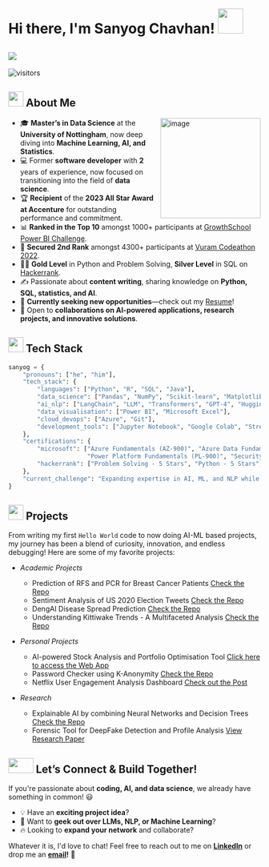 # Hi there, I'm Sanyog Chavhan! <img src="https://github.com/TheDudeThatCode/TheDudeThatCode/blob/master/Assets/wave.gif" width="50" height="50"/>

##  <img src="https://readme-typing-svg.demolab.com?font=Fira+Code&pause=1000&color=16F7AA&width=435&lines=Ex+Software+Developer+%40+Accenture;MSc+Data+Science+%40+UoN+(Merit);4x+Microsoft+Certified+Professional;Data+Scientist;AI+Enthusiast"/>

![visitors](https://vbr.nathanchung.dev/badge?page_id=sanyog-chavhan.sanyog-chavhan&color=16F7AA)


## <img src="https://user-images.githubusercontent.com/74038190/235223599-0eadbd7c-c916-4f24-af9d-9242730e6172.gif" width="30" height="30"/> About Me

<img align="right" src="https://raw.githubusercontent.com/Tarikul-Islam-Anik/Animated-Fluent-Emojis/master/Emojis/People%20with%20professions/Man%20Technologist%20Medium%20Skin%20Tone.png" alt="image" width="200" height="200"/>

- :mortar_board: **Master’s in Data Science** at the **University of Nottingham**, now deep diving into **Machine Learning, AI, and Statistics**.
- :computer: Former **software developer** with **2** years of experience, now focused on transitioning into the field of **data science**.
- :trophy: **Recipient** of the **2023 All Star Award at Accenture** for outstanding performance and commitment.
- :bar_chart: **Ranked in the Top 10** amongst 1000+ participants at [GrowthSchool Power BI Challenge](https://www.linkedin.com/feed/update/urn:li:activity:7089124013804838914/).
- :2nd_place_medal: **Secured 2nd Rank** amongst 4300+ participants at [Vuram Codeathon 2022](https://www.linkedin.com/feed/update/urn:li:activity:7006592953552949248/).
- :technologist: **Gold Level** in Python and Problem Solving, **Silver Level** in SQL on [Hackerrank](https://www.hackerrank.com/profile/Sanyog_).
- :writing_hand: Passionate about **content writing**, sharing knowledge on **Python, SQL, statistics, and AI**.
- :rocket: **Currently seeking new opportunities**—check out my [Resume](https://drive.google.com/file/d/1VIXQaoOOGGaRwXyr2L6anXoHi3kWDIlQ/view?usp=sharing)!
- :handshake: Open to **collaborations on AI-powered applications, research projects, and innovative solutions**.
  

## <img src="https://user-images.githubusercontent.com/74038190/212284087-bbe7e430-757e-4901-90bf-4cd2ce3e1852.gif" width="30" height="30"/> Tech Stack  

```python
sanyog = {
    "pronouns": ["he", "him"],
    "tech_stack": {
        "languages": ["Python", "R", "SQL", "Java"],
        "data_science": ["Pandas", "NumPy", "Scikit-learn", "Matplotlib", "TensorFlow", "Statistical Analysis"],
        "ai_nlp": ["LangChain", "LLM", "Transformers", "GPT-4", "Hugging Face", "Prompt Engineering", "Fine Tuning", "Model Deployment"],
        "data_visualisation": ["Power BI", "Microsoft Excel"],
        "cloud_devops": ["Azure", "Git"],
        "development_tools": ["Jupyter Notebook", "Google Colab", "Streamlit", "VS Code"]
    },
    "certifications": {
        "microsoft": ["Azure Fundamentals (AZ-900)", "Azure Data Fundamentals (DP-900)", 
                      "Power Platform Fundamentals (PL-900)", "Security & Compliance (SC-900)"],
        "hackerrank": ["Problem Solving - 5 Stars", "Python - 5 Stars", "SQL - 4 Stars"]
    },
    "current_challenge": "Expanding expertise in AI, ML, and NLP while seeking exciting opportunities!"
}
```

## <img src="https://media3.giphy.com/media/v1.Y2lkPTc5MGI3NjExZXk3MG43dHFtZWo4YWhtb3BvMGhqNmdsZ3NreWFtam9oZ200cW1oZyZlcD12MV9pbnRlcm5hbF9naWZfYnlfaWQmY3Q9cw/hpFCIpvGxUKgTfjRKl/giphy.gif" width="30" height="30"/> Projects

From writing my first `Hello World` code to now doing AI-ML based projects, my journey has been a blend of curiosity, innovation, and endless debugging! Here are some of my favorite projects:
  - _Academic Projects_
      - Prediction of RFS and PCR for Breast Cancer Patients [Check the Repo](https://github.com/sanyog-chavhan/Breast_Cancer_Prediction)
      - Sentiment Analysis of US 2020 Election Tweets [Check the Repo](https://github.com/sanyog-chavhan/Twitter_Sentiment_Analysis)
      - DengAI Disease Spread Prediction [Check the Repo](https://github.com/sanyog-chavhan/DengAI_Prediction)
      - Understanding Kittiwake Trends - A Multifaceted Analysis [Check the Repo](https://github.com/sanyog-chavhan/Multifaceted-Analysis-on-Kittiwakes)
      
  - _Personal Projects_
      - AI-powered Stock Analysis and Portfolio Optimisation Tool [Click here to access the Web App](https://huggingface.co/spaces/sanyog16/AI-Based_Stock_Analysis_and_Portfolio_Optimisation)
      - Password Checker using K-Anonymity [Check the Repo](https://github.com/sanyog-chavhan/Password-Checker)
      - Netflix User Engagement Analysis Dashboard [Check out the Post](https://www.linkedin.com/feed/update/urn:li:activity:7088826486991781888/)
   
  - _Research_
      - Explainable AI by combining Neural Networks and Decision Trees [Check the Repo](https://github.com/sanyog-chavhan/ExplainableAI)
      - Forensic Tool for DeepFake Detection and Profile Analysis [View Research Paper](https://www.irjet.net/archives/V8/i5/IRJET-V8I5583.pdf)

## <img src="https://media.giphy.com/media/W1NW6AaPglSMRnP2Qv/giphy.gif?cid=ecf05e47ahqg8bmswrqca3ky3p3makxtj1d3nifs89aem8jv&ep=v1_stickers_search&rid=giphy.gif&ct=s" width="50" height="30"/> Let’s Connect & Build Together!


If you're passionate about **coding, AI, and data science**, we already have something in common! :smiley:

- :bulb: Have an **exciting project idea**?
- :robot: Want to **geek out over LLMs, NLP, or Machine Learning**?
- :fire: Looking to **expand your network** and collaborate?

Whatever it is, I'd love to chat! Feel free to reach out to me on **[LinkedIn](https://www.linkedin.com/in/sanyog-chavhan/)** or drop me an **[email](mailto:sanyogchavhan2016l@gmail.com)!** 📩

